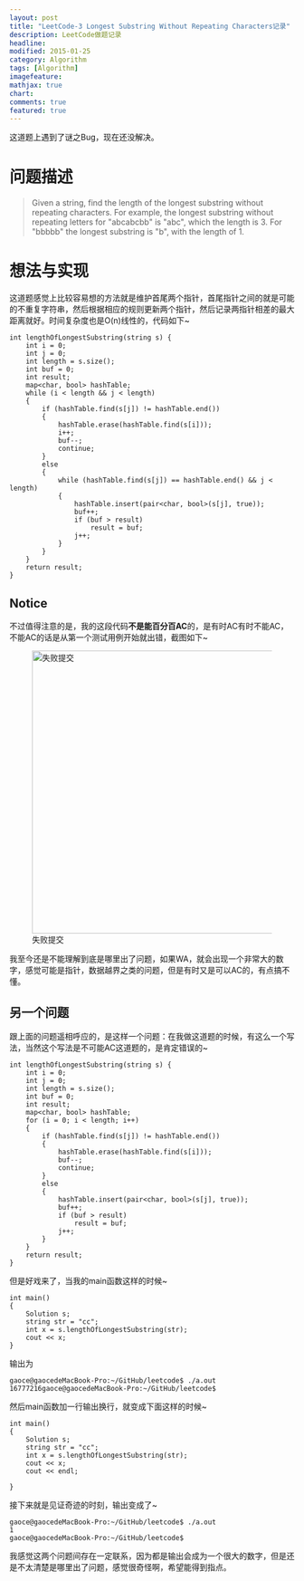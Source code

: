 ```yaml
---
layout: post
title: "LeetCode-3 Longest Substring Without Repeating Characters记录"
description: LeetCode做题记录
headline: 
modified: 2015-01-25
category: Algorithm
tags: [Algorithm]
imagefeature: 
mathjax: true
chart: 
comments: true
featured: true
---
```


这道题上遇到了谜之Bug，现在还没解决。

# 问题描述

>Given a string, find the length of the longest substring without repeating characters. For example, the longest substring without repeating letters for "abcabcbb" is "abc", which the length is 3. For "bbbbb" the longest substring is "b", with the length of 1.

# 想法与实现

这道题感觉上比较容易想的方法就是维护首尾两个指针，首尾指针之间的就是可能的不重复字符串，然后根据相应的规则更新两个指针，然后记录两指针相差的最大距离就好。时间复杂度也是O(n)线性的，代码如下~

	int lengthOfLongestSubstring(string s) {
        int i = 0;
        int j = 0;
        int length = s.size();
        int buf = 0;
        int result;
        map<char, bool> hashTable;
        while (i < length && j < length)
        {
        	if (hashTable.find(s[j]) != hashTable.end())
            {
                hashTable.erase(hashTable.find(s[i]));
                i++;
                buf--;
                continue;
            }
            else
            {
                while (hashTable.find(s[j]) == hashTable.end() && j < length)
                {
                    hashTable.insert(pair<char, bool>(s[j], true));
                    buf++;
                    if (buf > result)
                        result = buf;
                    j++;
                }
            }
        }
        return result;
    }
    
## Notice

不过值得注意的是，我的这段代码**不是能百分百AC**的，是有时AC有时不能AC，不能AC的话是从第一个测试用例开始就出错，截图如下~

<figure>
	<img src="{{ site.url }}/images/leetcode/leetcode3.png" alt="失败提交" height="500" width="500">
	<figcaption>失败提交</figcaption>
</figure>

我至今还是不能理解到底是哪里出了问题，如果WA，就会出现一个非常大的数字，感觉可能是指针，数据越界之类的问题，但是有时又是可以AC的，有点搞不懂。

## 另一个问题

跟上面的问题遥相呼应的，是这样一个问题：在我做这道题的时候，有这么一个写法，当然这个写法是不可能AC这道题的，是肯定错误的~

	int lengthOfLongestSubstring(string s) {
        int i = 0;
        int j = 0;
        int length = s.size();
        int buf = 0;
        int result;
        map<char, bool> hashTable;
        for (i = 0; i < length; i++)
        {
        	if (hashTable.find(s[j]) != hashTable.end())
            {
                hashTable.erase(hashTable.find(s[i]));
                buf--;
                continue;
            }
            else
            {
                hashTable.insert(pair<char, bool>(s[j], true));
                buf++;
                if (buf > result)
                    result = buf;
                j++;
            }
        }
        return result;
    }

但是好戏来了，当我的main函数这样的时候~

	int main()
    {
        Solution s;
        string str = "cc";
        int x = s.lengthOfLongestSubstring(str);
        cout << x;
    }

输出为
	
	gaoce@gaocedeMacBook-Pro:~/GitHub/leetcode$ ./a.out
	16777216gaoce@gaocedeMacBook-Pro:~/GitHub/leetcode$
	
然后main函数加一行输出换行，就变成下面这样的时候~

	int main()
    {
        Solution s;
        string str = "cc";
        int x = s.lengthOfLongestSubstring(str);
        cout << x;
        cout << endl;

    }
    
接下来就是见证奇迹的时刻，输出变成了~

	gaoce@gaocedeMacBook-Pro:~/GitHub/leetcode$ ./a.out
	1
	gaoce@gaocedeMacBook-Pro:~/GitHub/leetcode$
	
我感觉这两个问题间存在一定联系，因为都是输出会成为一个很大的数字，但是还是不太清楚是哪里出了问题，感觉很奇怪啊，希望能得到指点。
